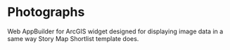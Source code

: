 # Photographs
Web AppBuilder for ArcGIS widget designed for displaying image data in a same way Story Map Shortlist template does. 
